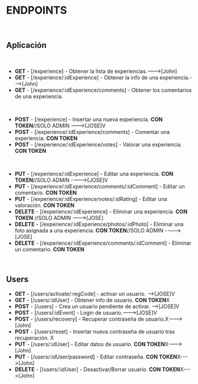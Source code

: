 # ENDPOINTS

​

## Aplicación

​

- **GET** - [/experience] - Obtener la lista de experiencias.--->[John]
- **GET** - [/experience/:idExperience] - Obtener la info de una experiencia.--->[John]
- **GET** - [/experience/:idExperience/comments] - Obtener los comentarios de una experiencia.

​

- **POST** - [/experience] - Insertar una nueva experiencia. **CON TOKEN**//SOLO ADMIN --->[JOSE]V
- **POST** - [/experience/:idExperience/comments] - Comentar una experiencia. **CON TOKEN**
- **POST** - [/experience/:idExperience/votes] - Valorar una experiencia. **CON TOKEN**

​

- **PUT** - [/experience/:idExperience] - Editar una experiencia. **CON TOKEN**//SOLO ADMIN ---->[JOSE]V
- **PUT** - [/experience/:idExperience/comments/:idComment] - Editar un comentario. **CON TOKEN**
- **PUT** - [/experience/:idExperience/votes/:idRating] - Editar una valoración. **CON TOKEN**
  ​
- **DELETE** - [/experience/:idExperience] - Eliminar una experiencia. **CON TOKEN** //SOLO ADMIN --->[JOSE]
- **DELETE** - [/experience/:idExperience/photos/:idPhoto] - Eliminar una foto asignada a una experiencia. **CON TOKEN**//SOLO ADMIN ---->[JOSE]
- **DELETE** - [/experience/:idExperience/comments/:idComment] - Eliminar un comentario. **CON TOKEN**

​

## Users

- **GET** - [/users/activate/:regCode] - activar un usuario. -->[JOSE]V
- **GET** - [/users/:idUser] - Obtener info de usuario. **CON TOKEN**X
- **POST** - [/users] - Crea un usuario pendiente de activar. -->[JOSE]V
- **POST** - [/users/:idEvent] - Login de usuario.--->[JOSE]V
- **POST** - [/users/recovery] - Recuperar contraseña de usuario.X--->[John]
- **POST** - [/users/reset] - Insertar nueva contraseña de usuario tras recuperación. X
- **PUT** - [/users/:idUser] - Editar datos de usuario. **CON TOKEN**X--->[John]
- **PUT** - [/users/:idUser/password] - Editar contraseña. **CON TOKEN**X--->[John]
- **DELETE** - [/users/:idUser] - Desactivar/Borrar usuario. **CON TOKEN**X--->[John]
